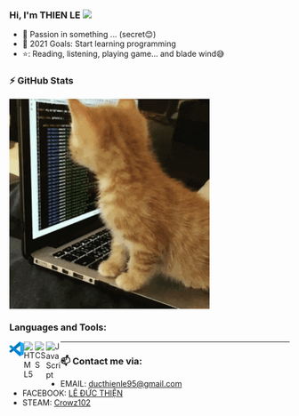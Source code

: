 ### Hi, I'm THIEN LE <img src="https://media.giphy.com/media/hvRJCLFzcasrR4ia7z/giphy.gif" width="25px"> 


- 🔭 Passion in something ... (secret😊)
- 💪 2021 Goals: Start learning programming
- ⭐: Reading, listening, playing game... and blade wind😅

### :zap: GitHub Stats

<td width="300%"><img alt="gif" align="center" src=".github/giphy.gif"/></td>

### Languages and Tools:
<img align="left" alt="Visual Studio Code" width="26px" src="https://raw.githubusercontent.com/github/explore/80688e429a7d4ef2fca1e82350fe8e3517d3494d/topics/visual-studio-code/visual-studio-code.png" />
<img align="left" alt="HTML5" width="20px" src="https://upload.wikimedia.org/wikipedia/commons/8/80/HTML5_logo_resized.svg" /> 
<img align="left" alt="CSS" width="20px" src="https://upload.wikimedia.org/wikipedia/commons/d/d5/CSS3_logo_and_wordmark.svg" />
<img align="left" alt="JavaScript" width="26px" src="https://upload.wikimedia.org/wikipedia/commons/6/6a/JavaScript-logo.png" />

---

### 📫 Contact me via:
- EMAIL: ducthienle95@gmail.com
- FACEBOOK: [LÊ ĐỨC THIỆN](https://www.facebook.com/Crowz.102)
- STEAM: [Crowz102](https://steamcommunity.com/profiles/76561199012288125)

[website]: https://www.youtube.com/channel/UC9L5_YMFz8JfBeQtUic8-3A

